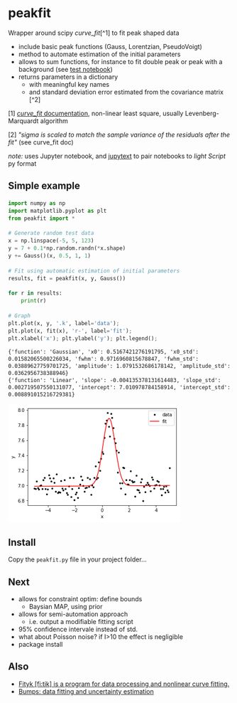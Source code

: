 # peakfit

Wrapper around scipy _curve_fit_[^1] to fit peak shaped data

- include basic peak functions (Gauss, Lorentzian, PseudoVoigt)
- method to automate estimation of the initial parameters 
- allows to sum functions, for instance to fit double peak or peak with a background (see [test notebook](test_peakfit.ipynb))
- returns parameters in a dictionary
    * with meaningful key names
    * and standard deviation error estimated from the covariance matrix [^2]

[1] [_curve_fit_ documentation](https://docs.scipy.org/doc/scipy-1.5.1/reference/generated/scipy.optimize.curve_fit.html#scipy.optimize.curve_fit), non-linear least square, usually Levenberg-Marquardt algorithm

[2] _"sigma is scaled to match the sample variance of the residuals after the fit"_ (see curve_fit doc)

_note:_ uses Jupyter notebook, and [jupytext](https://jupytext.readthedocs.io/en/latest/index.html) to pair notebooks to _light Script_ py format

## Simple example

```python
import numpy as np
import matplotlib.pyplot as plt
from peakfit import *

# Generate random test data
x = np.linspace(-5, 5, 123)
y = 7 + 0.1*np.random.randn(*x.shape)
y += Gauss()(x, 0.5, 1, 1)

# Fit using automatic estimation of initial parameters
results, fit = peakfit(x, y, Gauss())

for r in results:
    print(r)

# Graph
plt.plot(x, y, '.k', label='data');
plt.plot(x, fit(x), 'r-', label='fit');
plt.xlabel('x'); plt.ylabel('y'); plt.legend();
```


```
{'function': 'Gaussian', 'x0': 0.5167421276191795, 'x0_std': 0.01582065500226034, 'fwhm': 0.9716960815678847, 'fwhm_std': 0.03889627759701725, 'amplitude': 1.0791532686178142, 'amplitude_std': 0.0362956738388946}
{'function': 'Linear', 'slope': -0.004135378131614483, 'slope_std': 0.002719507550131077, 'intercept': 7.010978784158914, 'intercept_std': 0.008891015216729381}
```

![example_fit](./example/example_fit.png)


## Install

Copy the `peakfit.py` file in your project folder...

## Next
- allows for constraint optim: define bounds
    - Baysian MAP, using prior
- allows for semi-automation approach
    - i.e. output a modifiable fitting script
- 95% confidence intervale instead of std.
- what about Poisson noise? if I>10 the effect is negligible
- package install

## Also
- [Fityk [fi:tik] is a program for data processing and nonlinear curve fitting.](https://fityk.nieto.pl/)
- [Bumps: data fitting and uncertainty estimation](https://github.com/bumps/bumps)